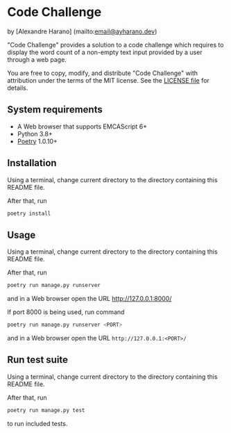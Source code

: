 # Code Challenge

by [Alexandre Harano] (mailto:email@ayharano.dev)

"Code Challenge" provides a solution to a code challenge which requires to display the word count of a non-empty text input provided by a user through a web page.

You are free to copy, modify, and distribute "Code Challenge" with attribution under the terms of the MIT license. See the [LICENSE file](./LICENSE) for details.

## System requirements

- A Web browser that supports EMCAScript 6+
- Python 3.8+
- [Poetry](https://python-poetry.org/) 1.0.10+

## Installation

Using a terminal, change current directory to the directory containing this README file.

After that, run

```sh
poetry install
```

## Usage

Using a terminal, change current directory to the directory containing this README file.

After that, run

```sh
poetry run manage.py runserver
```

and in a Web browser open the URL http://127.0.0.1:8000/

If port 8000 is being used, run command

```sh
poetry run manage.py runserver <PORT>
```

and in a Web browser open the URL `http://127.0.0.1:<PORT>/`

## Run test suite

Using a terminal, change current directory to the directory containing this README file.

After that, run

```sh
poetry run manage.py test
```

to run included tests.
